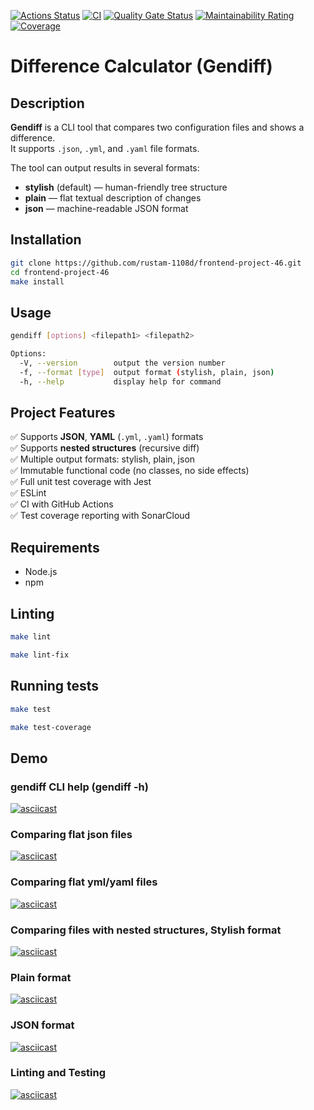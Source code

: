 [![Actions Status](https://github.com/rustam-1108d/frontend-project-46/workflows/hexlet-check/badge.svg)](https://github.com/rustam-1108d/frontend-project-46/actions)
[![CI](https://github.com/rustam-1108d/frontend-project-46/actions/workflows/ci.yml/badge.svg)](https://github.com/rustam-1108d/frontend-project-46/actions/workflows/ci.yml)
[![Quality Gate Status](https://sonarcloud.io/api/project_badges/measure?project=rustam-1108d_frontend-project-46&metric=alert_status)](https://sonarcloud.io/summary/new_code?id=rustam-1108d_frontend-project-46)
[![Maintainability Rating](https://sonarcloud.io/api/project_badges/measure?project=rustam-1108d_frontend-project-46&metric=sqale_rating)](https://sonarcloud.io/summary/new_code?id=rustam-1108d_frontend-project-46)
[![Coverage](https://sonarcloud.io/api/project_badges/measure?project=rustam-1108d_frontend-project-46&metric=coverage)](https://sonarcloud.io/summary/new_code?id=rustam-1108d_frontend-project-46)

# Difference Calculator (Gendiff)

## Description

**Gendiff** is a CLI tool that compares two configuration files and shows a difference.  
It supports `.json`, `.yml`, and `.yaml` file formats.

The tool can output results in several formats:

- **stylish** (default) — human-friendly tree structure
- **plain** — flat textual description of changes
- **json** — machine-readable JSON format

## Installation

```bash
git clone https://github.com/rustam-1108d/frontend-project-46.git
cd frontend-project-46
make install
```

## Usage

```bash
gendiff [options] <filepath1> <filepath2>

Options:
  -V, --version        output the version number
  -f, --format [type]  output format (stylish, plain, json)
  -h, --help           display help for command
```

## Project Features

✅ Supports **JSON**, **YAML** (`.yml`, `.yaml`) formats  
✅ Supports **nested structures** (recursive diff)  
✅ Multiple output formats: stylish, plain, json  
✅ Immutable functional code (no classes, no side effects)  
✅ Full unit test coverage with Jest  
✅ ESLint  
✅ CI with GitHub Actions  
✅ Test coverage reporting with SonarCloud  

## Requirements

- Node.js
- npm

## Linting

```bash
make lint
```
```bash
make lint-fix
```

## Running tests

```bash
make test
```

```bash
make test-coverage
```

## Demo

### gendiff CLI help (gendiff -h)

[![asciicast](https://asciinema.org/a/u38KU2BfoVxgwxVTPKSbRULuT.svg)](https://asciinema.org/a/u38KU2BfoVxgwxVTPKSbRULuT)

### Comparing flat json files

[![asciicast](https://asciinema.org/a/qGxRU1tKXwGiiBXKwCYW9wPJu.svg)](https://asciinema.org/a/qGxRU1tKXwGiiBXKwCYW9wPJu)

### Comparing flat yml/yaml files

[![asciicast](https://asciinema.org/a/xz7Xh0958o8uIqlOAGHe8FQY9.svg)](https://asciinema.org/a/xz7Xh0958o8uIqlOAGHe8FQY9)

### Comparing files with nested structures, Stylish format

[![asciicast](https://asciinema.org/a/PF6qnd9KdOQckUb3j7GU9OQfU.svg)](https://asciinema.org/a/PF6qnd9KdOQckUb3j7GU9OQfU)

### Plain format

[![asciicast](https://asciinema.org/a/8iDAdOXz7eeOv56lX3WWvTpoD.svg)](https://asciinema.org/a/8iDAdOXz7eeOv56lX3WWvTpoD)

### JSON format

[![asciicast](https://asciinema.org/a/DyFlmIhq2tpZw6ZqsmucMjuJC.svg)](https://asciinema.org/a/DyFlmIhq2tpZw6ZqsmucMjuJC)

### Linting and Testing

[![asciicast](https://asciinema.org/a/zMsq58oVYTD6qpkZGw5KyAO7u.svg)](https://asciinema.org/a/zMsq58oVYTD6qpkZGw5KyAO7u)